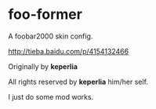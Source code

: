 # foo-former

A foobar2000 skin config.

http://tieba.baidu.com/p/4154132466

Originally by **keperlia**

All rights reserved by **keperlia** him/her self.

I just do some mod works.
